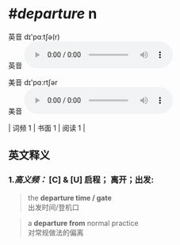 # ***\#departure*** n
英音 dɪ'pɑːtʃə(r)  
英音
<audio src="./media/departure-B.aac" controls="controls"></audio>

美音 dɪ'pɑːrtʃər  
美音
<audio src="./media/departure.aac" controls="controls"></audio>



| 词频 1 | 书面 1 | 阅读 1 |  

英文释义
---
### 1.*高义频：* **[C] & [U] 启程； 离开；出发:**  

 > the **departure time / gate**  
 > 出发时间/登机口    

 > a **departure from** normal practice  
 > 对常规做法的偏离    


